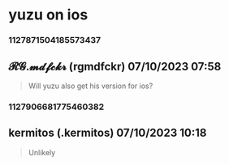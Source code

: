 # yuzu on ios
### 1127871504185573437
## 𝓡𝓖.𝓶𝓭𝓯𝓬𝓴𝓻 (rgmdfckr) 07/10/2023 07:58 

> Will yuzu also get his version for ios?

### 1127906681775460382
## kermitos (.kermitos) 07/10/2023 10:18 

> Unlikely

